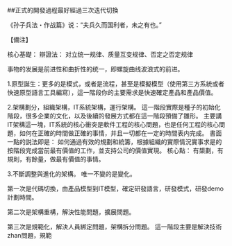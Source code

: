 ##正式的開發過程最好經過三次迭代切換

《孙子兵法・作战篇》说：“夫兵久而国利者，未之有也。”













【備注】

核心基礎：
辯證法：
对立统一规律、质量互变规律、否定之否定规律

事物的发展是前进性和曲折性的统一，即螺旋曲线波浪式的前进。

1.原型誕生：更多的是模式，或者是流程，甚至是模擬模型（使用第三方系統或者快速原型語言工具編寫），這一階段你的主要需求是快速確定產品和產品價值。

2.架構劃分，組織架構，IT系統架構，運行架構。 這一階段實際是種子的初始化階段，很多企業的文化，以及後續的發展方式都在這一階段預備了雛形。
    主要講IT架構這一塊，IT系統的核心衝突是軟件工程的核心問題，也是任何工程的核心問題，如何在正確的時間做正確的事情，并且一切都在一定的時間表内完成。
    書面一點的説法即是： 如何通過有效的規劃和統籌，根據組織的實際情況實事求是的按階段完成當前最有價值的工作，並支持公司的價值實現。
    核心點：   有槼劃，有規則，有餘量，做最有價值的事情。

3.不斷調整與進化的架構。
  唯一不變的是變化。

  第一次是代碼切換，由產品模型到IT模型，確定研發語言，研發模式，研發demo計劃時間。

第二次是架構重構，解決性能問題，擴展問題。

第三次是規範化，解決人員綁定問題，架構拆分問題。 這一階段主要是解決技術zhan問題，規範